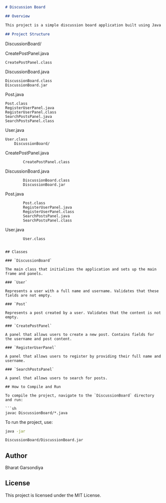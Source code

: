 
```markdown
# Discussion Board

## Overview

This project is a simple discussion board application built using Java Swing. Users can register, create posts, and search for posts. The application features a graphical user interface with different panels for each functionality. Basically it was part of my school and all the functionality is based on prof's requirement where I got 100/100 so this project is proper accordingly outline.

## Project Structure

```
DiscussionBoard/
    

CreatePostPanel.java


    CreatePostPanel.class
    

DiscussionBoard.java


    DiscussionBoard.class
    DiscussionBoard.jar
    

Post.java


    Post.class
    RegisterUserPanel.java
    RegisterUserPanel.class
    SearchPostsPanel.java
    SearchPostsPanel.class
    

User.java


    User.class
        DiscussionBoard/
            

CreatePostPanel.java


            CreatePostPanel.class
            

DiscussionBoard.java


            DiscussionBoard.class
            DiscussionBoard.jar
            

Post.java


            Post.class
            RegisterUserPanel.java
            RegisterUserPanel.class
            SearchPostsPanel.java
            SearchPostsPanel.class
            

User.java


            User.class
```

## Classes

### `DiscussionBoard`

The main class that initializes the application and sets up the main frame and panels.

### `User`

Represents a user with a full name and username. Validates that these fields are not empty.

### `Post`

Represents a post created by a user. Validates that the content is not empty.

### `CreatePostPanel`

A panel that allows users to create a new post. Contains fields for the username and post content.

### `RegisterUserPanel`

A panel that allows users to register by providing their full name and username.

### `SearchPostsPanel`

A panel that allows users to search for posts.

## How to Compile and Run

To compile the project, navigate to the `DiscussionBoard` directory and run:

```sh
javac DiscussionBoard/*.java
```

To run the project, use:

```sh
java -jar 

DiscussionBoard/DiscussionBoard.jar


```

## Author

Bharat Garsondiya

## License

This project is licensed under the MIT License.
```